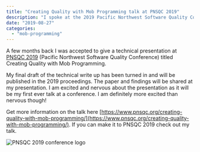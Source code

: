 ```yaml
---
title: "Creating Quality with Mob Programming talk at PNSQC 2019"
description: "I spoke at the 2019 Pacific Northwest Software Quality Conference about how Mob Programming creates quality software. I wrote a published white paper to go along with this talk as well."
date: "2019-08-27"
categories: 
  - "mob-programming"
---
```


A few months back I was accepted to give a technical presentation at [PNSQC 2019](https://www.pnsqc.org/2019-conference/) (Pacific Northwest Software Quality Conference) titled Creating Quality with Mob Programming.

My final draft of the technical write up has been turned in and will be published in the 2019 proceedings. The paper and findings will be shared at my presentation. I am excited and nervous about the presentation as it will be my first ever talk at a conference. I am definitely more excited than nervous though!

Get more information on the talk here [https://www.pnsqc.org/creating-quality-with-mob-programming/](https://www.pnsqc.org/creating-quality-with-mob-programming/). If you can make it to PNSQC 2019 check out my talk.

![PNSQC 2019 conference logo](/images/forPosts/software-quality-conference-0-1-12.png)
